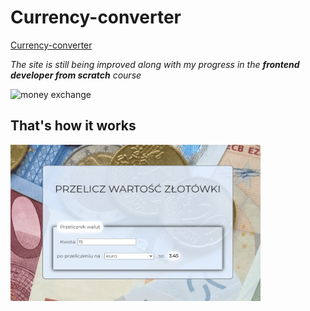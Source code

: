 # Currency-converter
[Currency-converter](https://agnieszkadeja.github.io/Currency-converter/)

*The site is still being improved along with my progress in the ***frontend developer from scratch*** course*

<img src="https://i.postimg.cc/s2K8xTpN/money.png" 
alt="money exchange" width="300" height="300" /></a>



## That's how it works


<img src="https://github.com/AgnieszkaDeja/Currency-converter/blob/main/images/CC.readme.gif?raw=true" 
alt="money exchange" width="400" height="250"  /></a>
